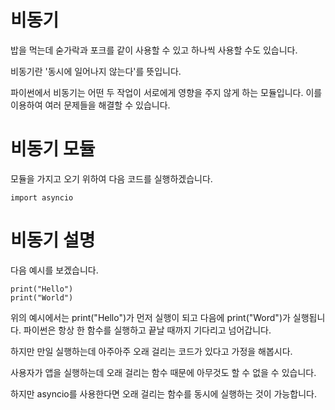 # 비동기

밥을 먹는데 숟가락과 포크를 같이 사용할 수 있고 하나씩 사용할 수도 있습니다.

비동기란 '동시에 일어나지 않는다'를 뜻입니다.

파이썬에서 비동기는 어떤 두 작업이 서로에게 영향을 주지 않게 하는 모듈입니다. 이를 이용하여 여러 문제들을 해결할 수 있습니다.

# 비동기 모듈

모듈을 가지고 오기 위하여 다음 코드를 실행하겠습니다.

```
import asyncio
```

# 비동기 설명

다음 예시를 보겠습니다.

```
print("Hello")
print("World")
```

위의 예시에서는 print("Hello")가 먼저 실행이 되고 다음에 print("Word")가 실행됩니다. 파이썬은 항상 한 함수를 실행하고 끝날 때까지 기다리고 넘어갑니다.

하지만 만일 실행하는데 아주아주 오래 걸리는 코드가 있다고 가정을 해봅시다.

사용자가 앱을 실행하는데 오래 걸리는 함수 때문에 아무것도 할 수 없을 수 있습니다.

하지만 asyncio를 사용한다면 오래 걸리는 함수를 동시에 실행하는 것이 가능합니다.
